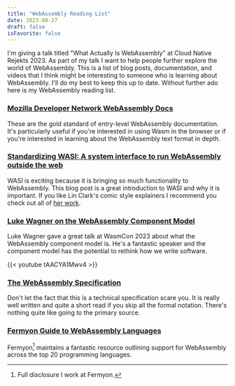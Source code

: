 ```yaml
---
title: "WebAssembly Reading List"
date: 2023-08-27
draft: false
isFavorite: false
---
```


I'm giving a talk titled "What Actually Is WebAssembly" at Cloud Native Rejekts 2023. As part of my talk I want to help people further explore the world of WebAssembly. This is a list of blog posts, documentation, and videos that I think might be interesting to someone who is learning about WebAssembly. I'll do my best to keep this up to date. Without further ado here is my WebAssembly reading list.

### [Mozilla Developer Network WebAssembly Docs](https://developer.mozilla.org/en-US/docs/WebAssembly)

These are the gold standard of entry-level WebAssembly documentation. It's particularly useful if you're interested in using Wasm in the browser or if you're interested in learning about the WebAssembly text format in depth.

### [Standardizing WASI: A system interface to run WebAssembly outside the web](https://hacks.mozilla.org/2019/03/standardizing-wasi-a-webassembly-system-interface/)

WASI is exciting because it is bringing so much functionality to WebAssembly. This blog post is a great introduction to WASI and why it is important. If you like Lin Clark's comic style explainers I recommend you check out all of [her work](https://code-cartoons.com/).

### [Luke Wagner on the WebAssembly Component Model](https://www.youtube.com/watch?v=tAACYA1Mwv4)

Luke Wagner gave a great talk at WasmCon 2023 about what the WebAssembly component model is. He's a fantastic speaker and the component model has the potential to rethink how we write software.

{{< youtube tAACYA1Mwv4 >}}

### [The WebAssembly Specification](https://webassembly.github.io/spec/core/)

Don't let the fact that this is a technical specification scare you. It is really well written and quite a short read if you skip all the formal notation. There's nothing quite like going to the primary source.

### [Fermyon Guide to WebAssembly Languages](https://www.fermyon.com/wasm-languages/webassembly-language-support)

Fermyon[^1] maintains a fantastic resource outlining support for WebAssembly across the top 20 programming languages.

[^1]: Full disclosure I work at Fermyon.
